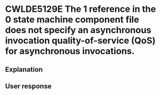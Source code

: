 # CWLDE5129E The 1 reference in the 0 state machine component file does not specify an asynchronous invocation quality-of-service (QoS) for asynchronous invocations.

## Explanation

## User response